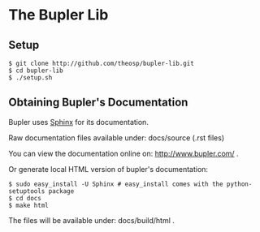 The Bupler Lib
==============

Setup
-----

    $ git clone http://github.com/theosp/bupler-lib.git
    $ cd bupler-lib
    $ ./setup.sh

Obtaining Bupler's Documentation
--------------------------------

Bupler uses [Sphinx][SphinxHP] for its documentation.

Raw documentation files available under: docs/source (.rst files)

You can view the documentation online on: http://www.bupler.com/ .

Or generate local HTML version of bupler's documentation:

    $ sudo easy_install -U Sphinx # easy_install comes with the python-setuptools package
    $ cd docs
    $ make html

The files will be available under: docs/build/html .

[SphinxHP]: http://sphinx.pocoo.org/
